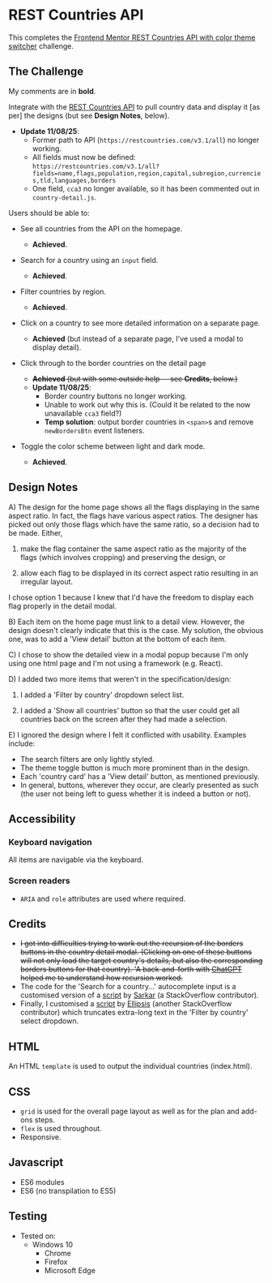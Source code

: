 # REST Countries API

This completes the [Frontend Mentor REST Countries API with color theme switcher](https://www.frontendmentor.io/challenges/rest-countries-api-with-color-theme-switcher-5cacc469fec04111f7b848ca) challenge.

## The Challenge

My comments are in **bold**.

Integrate with the [REST Countries API](https://restcountries.com) to pull country data and display it [as per] the designs (but see **Design Notes**, below).

- **Update 11/08/25**:
  - Former path to API (`https://restcountries.com/v3.1/all`) no longer working.
  - All fields must now be defined: `https://restcountries.com/v3.1/all?fields=name,flags,population,region,capital,subregion,currencies,tld,languages,borders`
  - One field, `cca3` no longer available, so it has been commented out in `country-detail.js`.

Users should be able to:

- See all countries from the API on the homepage.

  - **Achieved**.

- Search for a country using an `input` field.

  - **Achieved**.

- Filter countries by region.

  - **Achieved**.

- Click on a country to see more detailed information on a separate page.

  - **Achieved** (but instead of a separate page, I've used a modal to display detail).

- Click through to the border countries on the detail page

  - ~~**Achieved** (but with some outside help -- see **Credits**, below.)~~
  - **Update 11/08/25**:
    - Border country buttons no longer working.
    - Unable to work out why this is. (Could it be related to the now unavailable `cca3` field?)
    - **Temp solution**: output border countries in `<span>`s and remove `newBordersBtn` event listeners.

- Toggle the color scheme between light and dark mode.

  - **Achieved**.

## Design Notes

A) The design for the home page shows all the flags displaying in the same aspect ratio. In fact, the flags have various aspect ratios. The designer has picked out only those flags which have the same ratio, so a decision had to be made. Either,

1. make the flag container the same aspect ratio as the majority of the flags (which involves cropping) and preserving the design, or

2. allow each flag to be displayed in its correct aspect ratio resulting in an irregular layout.

I chose option 1 because I knew that I'd have the freedom to display each flag properly in the detail modal.

B) Each item on the home page must link to a detail view. However, the design doesn't clearly indicate that this is the case. My solution, the obvious one, was to add a 'View detail' button at the bottom of each item.

C) I chose to show the detailed view in a modal popup because I'm only using one html page and I'm not using a framework (e.g. React).

D) I added two more items that weren't in the specification/design:

1. I added a 'Filter by country' dropdown select list.

2. I added a 'Show all countries' button so that the user could get all countries back on the screen after they had made a selection.

E) I ignored the design where I felt it conflicted with usability. Examples include:

- The search filters are only lightly styled.
- The theme toggle button is much more prominent than in the design.
- Each 'country card' has a 'View detail' button, as mentioned previously.
- In general, buttons, wherever they occur, are clearly presented as such (the user not being left to guess whether it is indeed a button or not).

## Accessibility

### Keyboard navigation

All items are navigable via the keyboard.

### Screen readers

- `ARIA` and `role` attributes are used where required.

## Credits

- ~~I got into difficulties trying to work out the recursion of the borders buttons in the country detail modal. (Clicking on one of these buttons will not only load the target country's details, but also the corresponding borders buttons for that country). 'A back-and-forth with [ChatGPT](https://chat.openai.com/) helped me to understand how recursion worked.~~
- The code for the 'Search for a country...' autocomplete input is a customised version of a [script](https://stackoverflow.com/questions/71177851/how-to-make-autocomplete-in-javascript) by [Sarkar](https://stackoverflow.com/users/13741787/sarkar) (a StackOverflow contributor).
- Finally, I customised a [script](https://stackoverflow.com/questions/36676701/how-can-i-set-the-width-of-select-box-options) by [Ellipsis](https://stackoverflow.com/users/6766919/ellipsis) (another StackOverflow contributor) which truncates extra-long text in the 'Filter by country' select dropdown.

## HTML

An HTML `template` is used to output the individual countries (index.html).

## CSS

- `grid` is used for the overall page layout as well as for the plan and add-ons steps.
- `flex` is used throughout.
- Responsive.

## Javascript

- ES6 modules
- ES6 (no transpilation to ES5)

## Testing

- Tested on:
  - Windows 10
    - Chrome
    - Firefox
    - Microsoft Edge
